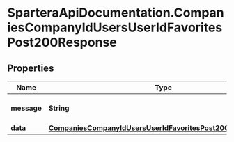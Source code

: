 # SparteraApiDocumentation.CompaniesCompanyIdUsersUserIdFavoritesPost200Response

## Properties

Name | Type | Description | Notes
------------ | ------------- | ------------- | -------------
**message** | **String** | Response status message | 
**data** | [**CompaniesCompanyIdUsersUserIdFavoritesPost200ResponseData**](CompaniesCompanyIdUsersUserIdFavoritesPost200ResponseData.md) |  | 


